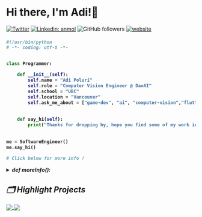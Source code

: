 # Hi there, I'm Adi!👋

[![Twitter](https://img.shields.io/twitter/url?label=&style=social&url=https%3A%2F%2Ftwitter.com%2Fadipoluri)](https://twitter.com/adipoluri)
[![Linkedin: anmol](https://img.shields.io/badge/-adipoluri-blue?style=flat&logo=Linkedin&logoColor=white&link=https://www.linkedin.com/in/adityapoluri/)](https://www.linkedin.com/in/adityapoluri/)
![GitHub followers](https://img.shields.io/github/followers/adipoluri?label=Follow&style=social)
[![website](https://img.shields.io/badge/Website-46a2f1.svg?&style=flat&logo=Google-Chrome&logoColor=white&link=https://adipoluri.com/)](https://adipoluri.com/)

<h4>
    
```python
#!/usr/bin/python
# -*- coding: utf-8 -*-


class Programmer:

    def __init__(self):
        self.name = "Adi Poluri"
        self.role = "Computer Vision Engineer @ DaoAI"
        self.school = "UBC"
        self.location = "Vancouver"
        self.ask_me_about = ["game-dev", "ai", "computer-vision","flutter-dev"]
        
    
    def say_hi(self):
        print("Thanks for dropping by, hope you find some of my work interesting!")
    
    
me = SoftwareEngineer()
me.say_hi()
    
# Click below for more info !
```
<details>
    <summary><i>def moreInfo():<i></summary>
<br/>
        
        
```python
    def moreInfo(self):
        aboutMe = {
            "currentFocus" : "Flutter Web App Development and Game Development",
            "languages" : ["Python", "C++", "C", "Java", "Dart", "PHP"],
            "technologies" : {
                "gamedev" :  ["Unity", "Unreal Engine 4/5", "three.js"],
                "mobile" : ["Flutter", "Android Development"],
                "databases" : ["MySql", "hiveDB", "mongo"],
                "robotics/hardware" : ["pSoC Creator", "arduino"],
                "misc" : ["Firebase", "open-cv", "flask", "spacy", "NLTK"]
            } 
        }
        print(aboutMe)
        
me.moreInfo()
```
        
![Anurag's github stats](https://github-readme-stats.vercel.app/api?username=adipoluri&count_private=true&theme=github_dark)
</details>
    
</h4>

  
## 🗂️ Highlight Projects

<a href="https://github.com/adipoluri/Pixelov">
  <img align="center" src="https://github-readme-stats.vercel.app/api/pin/?username=adipoluri&repo=pixelov&show_icons=true&theme=github_dark&line_height=27" />
</a>
<a href= "https://github.com/adipoluri/redacted">
  <img align="center" src="https://github-readme-stats.vercel.app/api/pin/?username=adipoluri&repo=redacted&show_icons=true&theme=github_dark&line_height=28" />
</a>



